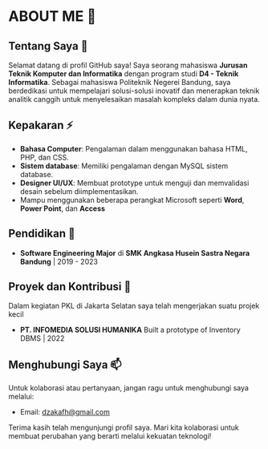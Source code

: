 # ABOUT ME 🤾

## Tentang Saya 💬

Selamat datang di profil GitHub saya! Saya seorang mahasiswa **Jurusan Teknik Komputer dan Informatika** dengan program studi **D4 - Teknik Informatika**. Sebagai mahasiswa Politeknik Negerei Bandung, saya berdedikasi untuk mempelajari solusi-solusi inovatif dan menerapkan teknik analitik canggih untuk menyelesaikan masalah kompleks dalam dunia nyata.

## Kepakaran ⚡ 

- **Bahasa Computer**: Pengalaman dalam menggunakan bahasa HTML, PHP, dan CSS.
- **Sistem database**: Memiliki pengalaman dengan MySQL sistem database.
- **Designer UI/UX**: Membuat prototype untuk menguji dan memvalidasi desain sebelum diimplementasikan.
- Mampu menggunakan beberapa perangkat Microsoft seperti **Word**, **Power Point**, dan **Access**

## Pendidikan 📖

- **Software Engineering Major** di **SMK Angkasa Husein Sastra Negara Bandung** | 2019 - 2023

## Proyek dan Kontribusi 👯

Dalam kegiatan PKL di Jakarta Selatan saya telah mengerjakan suatu projek kecil

- **PT. INFOMEDIA SOLUSI HUMANIKA**
Built a prototype of Inventory DBMS | 2022

## Menghubungi Saya 📫

Untuk kolaborasi atau pertanyaan, jangan ragu untuk menghubungi saya melalui:

- Email: [dzakafh@gmail.com](mailto:dzakafh@gmail.com)

Terima kasih telah mengunjungi profil saya. Mari kita kolaborasi untuk membuat perubahan yang berarti melalui kekuatan teknologi! 

<!--
**Aki-daichi/Aki-Daichi** is a ✨ _special_ ✨ repository because its `README.md` (this file) appears on your GitHub profile.

Here are some ideas to get you started:

- 🔭 I’m currently working on ...
- 🌱 I’m currently learning ...
- 👯 I’m looking to collaborate on ...
- 🤔 I’m looking for help with ...
- 💬 Ask me about ...
- 📫 How to reach me: ...
- 😄 Pronouns: ...
- ⚡ Fun fact: ...
-->

